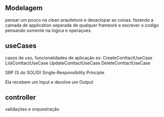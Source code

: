## Modelagem

pensar um pouco na clean arquiteture e desaclopar as coisas.
 fazendo a camada de application separada de qualquer frameork e escrever o codigo pensando somente na logica e operaçoes.

## useCases

casos de uso, funcionalidades de aplicação ex:
 CreateConttactUseCase
 ListConttactUseCase
 UpdateConttactUseCase
 DeleteConttactUseCase

SRP (S do SOLID)
Single-Responsibility Principle

Ela recebem um Input e devolve um Output

## controller
validações e orquestração

<!--
[] - mycontant ver aulta
[] - singoton | unica instancia
[] -  jsStack
[] -  inversão de dependências
[] -  Factory Pattern
[] -  Currying
-->
